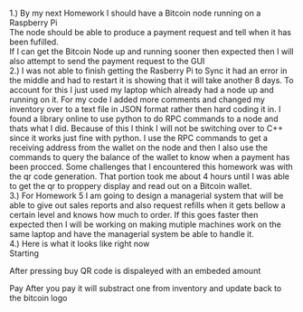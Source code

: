 1.) By my next Homework I should have a Bitcoin node running on a Raspberry Pi  
The node should be able to produce a payment request and tell when it has been fufilled.   
If I can get the Bitcoin Node up and running sooner then expected then I will also attempt to send the payment request to the GUI  
2.) I was not able to finish getting the Rasberry Pi to Sync it had an error in the middle and had to restart it is showing that it will take another 8 days.  To account for this I just used my laptop which already had a node up and running on it.  For my code I added more comments and changed my inventory over to a text file in JSON format rather then hard coding it in.  I found a library online to use python to do RPC commands to a node and thats what I did.  Because of this I think I will not be switching over to C++ since it works just fine with python.  I use the RPC commands to get a receiving address from the wallet on the node and then I also use the commands to query the balance of the wallet to know when a payment has been procced.  Some challenges that I encountered this homework was with the qr code generation.  That portion took me about 4 hours until I was able to get the qr to proppery display and read out on a Bitcoin wallet.  
3.)  For Homework 5 I am going to design a managerial system that will be able to give out sales reports and also request refills when it gets bellow a certain level and knows how much to order.  If this goes faster then expected then I will be working on making mutiple machines work on the same laptop and have the managerial system be able to handle it.  
4.) Here is what it looks like right now  
Starting  
  
After pressing buy QR code is dispaleyed with an embeded amount  
 
Pay  After you pay it will substract one from inventory and update back to the bitcoin logo